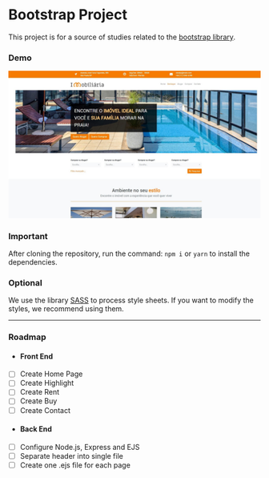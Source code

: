# Bootstrap Project

This project is for a source of studies related to the [bootstrap library](https://getbootstrap.com.br/).

### Demo
![index](assets/images/layout/index.jpg)

### Important

After cloning the repository, run the command: `npm i` or `yarn` to install the dependencies.

### Optional

We use the library [SASS](https://sass-lang.com/install) to process style sheets. If you want to modify the styles, 
we recommend using them.

---

### Roadmap
- #### Front End
- [ ] Create Home Page
- [ ] Create Highlight
- [ ] Create Rent
- [ ] Create Buy
- [ ] Create Contact

- #### Back End
- [ ] Configure Node.js, Express and EJS
- [ ] Separate header into single file
- [ ] Create one .ejs file for each page